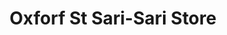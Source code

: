 ---
title: "Oxforf St Sari-Sari Store"
url: /iligan-city/oxforf-st-sari-sari-store/
shop: supermarket
---